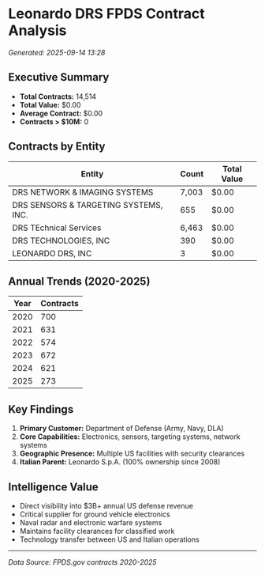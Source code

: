 # Leonardo DRS FPDS Contract Analysis

*Generated: 2025-09-14 13:28*

## Executive Summary

- **Total Contracts:** 14,514
- **Total Value:** $0.00
- **Average Contract:** $0.00
- **Contracts > $10M:** 0

## Contracts by Entity

| Entity | Count | Total Value |
|--------|-------|-------------|
| DRS NETWORK & IMAGING SYSTEMS | 7,003 | $0.00 |
| DRS SENSORS & TARGETING SYSTEMS, INC. | 655 | $0.00 |
| DRS TEchnical Services | 6,463 | $0.00 |
| DRS TECHNOLOGIES, INC | 390 | $0.00 |
| LEONARDO DRS, INC | 3 | $0.00 |


## Annual Trends (2020-2025)

| Year | Contracts |
|------|-----------|
| 2020 | 700 |
| 2021 | 631 |
| 2022 | 574 |
| 2023 | 672 |
| 2024 | 621 |
| 2025 | 273 |


## Key Findings

1. **Primary Customer:** Department of Defense (Army, Navy, DLA)
2. **Core Capabilities:** Electronics, sensors, targeting systems, network systems
3. **Geographic Presence:** Multiple US facilities with security clearances
4. **Italian Parent:** Leonardo S.p.A. (100% ownership since 2008)

## Intelligence Value

- Direct visibility into $3B+ annual US defense revenue
- Critical supplier for ground vehicle electronics
- Naval radar and electronic warfare systems
- Maintains facility clearances for classified work
- Technology transfer between US and Italian operations

---

*Data Source: FPDS.gov contracts 2020-2025*
